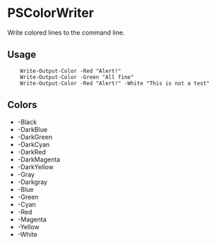 # PSColorWriter

Write colored lines to the command line. 

## Usage

        Write-Output-Color -Red "Alert!"
		Write-Output-Color -Green "All fine"
		Write-Output-Color -Red "Alert!" -White "This is not a test"
		
## Colors

* -Black
* -DarkBlue
* -DarkGreen
* -DarkCyan
* -DarkRed
* -DarkMagenta
* -DarkYellow
* -Gray
* -Darkgray
* -Blue
* -Green
* -Cyan
* -Red
* -Magenta
* -Yellow
* -White